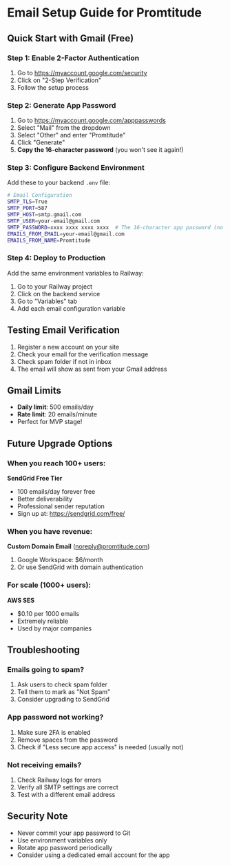 # Email Setup Guide for Promtitude

## Quick Start with Gmail (Free)

### Step 1: Enable 2-Factor Authentication
1. Go to https://myaccount.google.com/security
2. Click on "2-Step Verification" 
3. Follow the setup process

### Step 2: Generate App Password
1. Go to https://myaccount.google.com/apppasswords
2. Select "Mail" from the dropdown
3. Select "Other" and enter "Promtitude"
4. Click "Generate"
5. **Copy the 16-character password** (you won't see it again!)

### Step 3: Configure Backend Environment

Add these to your backend `.env` file:

```bash
# Email Configuration
SMTP_TLS=True
SMTP_PORT=587
SMTP_HOST=smtp.gmail.com
SMTP_USER=your-email@gmail.com
SMTP_PASSWORD=xxxx xxxx xxxx xxxx  # The 16-character app password (no spaces)
EMAILS_FROM_EMAIL=your-email@gmail.com
EMAILS_FROM_NAME=Promtitude
```

### Step 4: Deploy to Production

Add the same environment variables to Railway:
1. Go to your Railway project
2. Click on the backend service
3. Go to "Variables" tab
4. Add each email configuration variable

## Testing Email Verification

1. Register a new account on your site
2. Check your email for the verification message
3. Check spam folder if not in inbox
4. The email will show as sent from your Gmail address

## Gmail Limits
- **Daily limit**: 500 emails/day
- **Rate limit**: 20 emails/minute
- Perfect for MVP stage!

## Future Upgrade Options

### When you reach 100+ users:
**SendGrid Free Tier**
- 100 emails/day forever free
- Better deliverability
- Professional sender reputation
- Sign up at: https://sendgrid.com/free/

### When you have revenue:
**Custom Domain Email** (noreply@promtitude.com)
1. Google Workspace: $6/month
2. Or use SendGrid with domain authentication

### For scale (1000+ users):
**AWS SES**
- $0.10 per 1000 emails
- Extremely reliable
- Used by major companies

## Troubleshooting

### Emails going to spam?
1. Ask users to check spam folder
2. Tell them to mark as "Not Spam"
3. Consider upgrading to SendGrid

### App password not working?
1. Make sure 2FA is enabled
2. Remove spaces from the password
3. Check if "Less secure app access" is needed (usually not)

### Not receiving emails?
1. Check Railway logs for errors
2. Verify all SMTP settings are correct
3. Test with a different email address

## Security Note
- Never commit your app password to Git
- Use environment variables only
- Rotate app password periodically
- Consider using a dedicated email account for the app